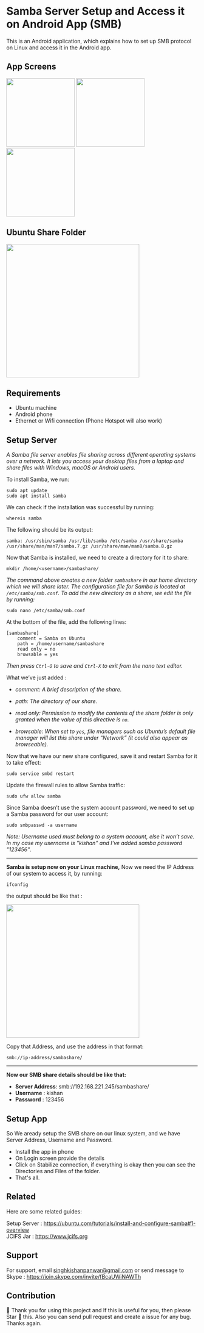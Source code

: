 
# Samba Server Setup and Access it on Android App (SMB)
This is an Android application, which explains how to set up SMB protocol on Linux and access it in the Android app.

## App Screens
<img src="screenshots/login-screen.png" width="180" >  <img src="screenshots/home-screen.png" width="180" >  <img src="screenshots/inside-directory-screen.png" width="180" >

## Ubuntu Share Folder
<img src="screenshots/ubuntu-share-folder.png" height="350" >

## Requirements
 * Ubuntu machine
 * Android phone
 * Ethernet or Wifi connection (Phone Hotspot will also work)

## Setup Server
*A Samba file server enables file sharing across different operating systems over a network. It lets you access your desktop files from a laptop and share files with Windows, macOS or Android users.*

To install Samba, we run:

    sudo apt update
    sudo apt install samba
We can check if the installation was successful by running:
```
whereis samba
```

The following should be its output:
```
samba: /usr/sbin/samba /usr/lib/samba /etc/samba /usr/share/samba /usr/share/man/man7/samba.7.gz /usr/share/man/man8/samba.8.gz
```

Now that Samba is installed, we need to create a directory for it to share:
```
mkdir /home/<username>/sambashare/
```
*The command above creates a new folder  `sambashare`  in our home directory which we will share later.
The configuration file for Samba is located at  `/etc/samba/smb.conf`. To add the new directory as a share, we edit the file by running:*
```
sudo nano /etc/samba/smb.conf
```
At the bottom of the file, add the following lines:
```
[sambashare]
    comment = Samba on Ubuntu
    path = /home/username/sambashare
    read only = no
    browsable = yes
```
*Then press  `Ctrl-O`  to save and  `Ctrl-X`  to exit from the  _nano_  text editor.*

 What we’ve just added :

-    *comment: A brief description of the share.*
-   *path: The directory of our share.*

-   *read only: Permission to modify the contents of the share folder is only granted when the value of this directive is  `no`.*

-   *browsable: When set to  `yes`, file managers such as Ubuntu’s default file manager will list this share under “Network” (it could also appear as browseable).*

Now that we have our new share configured, save it and restart Samba for it to take effect:

```
sudo service smbd restart
```

Update the firewall rules to allow Samba traffic:

```
sudo ufw allow samba
```
Since Samba doesn’t use the system account password, we need to set up a Samba password for our user account:

```
sudo smbpasswd -a username
```
*Note: Username used must belong to a system account, else it won’t save.
In my case my username is "kishan" and I've added samba password "123456"*.

-------

**Samba is setup now on your Linux machine,**
Now we need the IP Address of our system to access it, by running:
```
ifconfig
```
the output should be like that :

<img src="screenshots/fetch-ip-address.png" height="350" >

Copy that Address, and use the address in that format:

```
smb://ip-address/sambashare/
```
---
 **Now our SMB share details should be like that:**


 - **Server Address**: smb://192.168.221.245/sambashare/
 - **Username** : kishan
 - **Password** : 123456

## Setup App
So We aready setup the SMB share on our linux system, and we have Server Address, Username and Password.
- Install the app in phone
- On Login screen provide the details
- Click on Stabilize connection, if everything is okay then you can see the Directories and Files of the folder.
- That's all.

## Related
Here are some related guides:

Setup Server : https://ubuntu.com/tutorials/install-and-configure-samba#1-overview </br>
JCIFS Jar    : https://www.jcifs.org

## Support

For support, email singhkishanpanwar@gmail.com or send message to Skype : https://join.skype.com/invite/fBcaUWiNAWTh


## Contribution

🌟 Thank you for using this project and If this is useful for you, then please Star 🌟 this. Also you can send pull request and create a issue for any bug. Thanks again.
